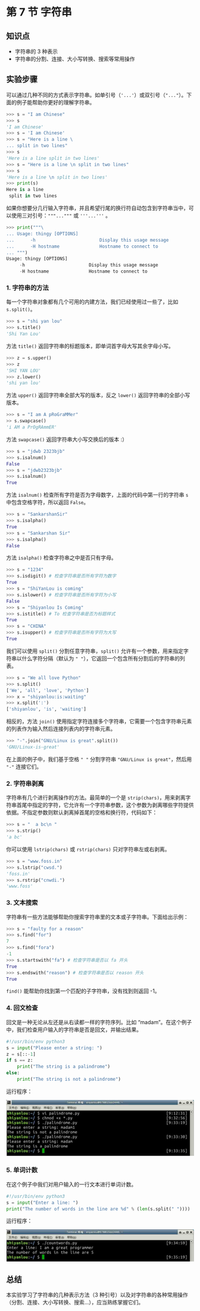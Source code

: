# 第 7 节 字符串

## 知识点

*   字符串的 3 种表示
*   字符串的分割、连接、大小写转换、搜索等常用操作

## 实验步骤

可以通过几种不同的方式表示字符串。如单引号（`'...'`）或双引号（`"..."`）。下面的例子能帮助你更好的理解字符串。

```py
>>> s = "I am Chinese"
>>> s
'I am Chinese'
>>> s = 'I am Chinese'
>>> s = "Here is a line \
... split in two lines"
>>> s
'Here is a line split in two lines'
>>> s = "Here is a line \n split in two lines"
>>> s
'Here is a line \n split in two lines'
>>> print(s)
Here is a line
 split in two lines 
```

如果你想要分几行输入字符串，并且希望行尾的换行符自动包含到字符串当中，可以使用三对引号：`"""..."""` 或 `'''...'''` 。

```py
>>> print("""\
... Usage: thingy [OPTIONS]
...      -h                        Display this usage message
...      -H hostname               Hostname to connect to
... """)
Usage: thingy [OPTIONS]
     -h                        Display this usage message
     -H hostname               Hostname to connect to 
```

### 1\. 字符串的方法

每一个字符串对象都有几个可用的内建方法，我们已经使用过一些了，比如 `s.split()`。

```py
>>> s = "shi yan lou"
>>> s.title()
'Shi Yan Lou' 
```

方法 `title()` 返回字符串的标题版本，即单词首字母大写其余字母小写。

```py
>>> z = s.upper()
>>> z
'SHI YAN LOU'
>>> z.lower()
'shi yan lou' 
```

方法 `upper()` 返回字符串全部大写的版本，反之 `lower()` 返回字符串的全部小写版本。

```py
>>> s = "I am A pRoGraMMer"
>> s.swapcase()
'i AM a PrOgRAmmER' 
```

方法 `swapcase()` 返回字符串大小写交换后的版本 :）

```py
>>> s = "jdwb 2323bjb"
>>> s.isalnum()
False
>>> s = "jdwb2323bjb"
>>> s.isalnum()
True 
```

方法 `isalnum()` 检查所有字符是否为字母数字，上面的代码中第一行的字符串 `s` 中包含空格字符，所以返回 `False`。

```py
>>> s = "SankarshanSir"
>>> s.isalpha()
True
>>> s = "Sankarshan Sir"
>>> s.isalpha()
False 
```

方法 `isalpha()` 检查字符串之中是否只有字母。

```py
>>> s = "1234"
>>> s.isdigit() # 检查字符串是否所有字符为数字
True
>>> s = "ShiYanLou is coming"
>>> s.islower() # 检查字符串是否所有字符为小写
False
>>> s = "Shiyanlou Is Coming"
>>> s.istitle() # To 检查字符串是否为标题样式
True
>>> s = "CHINA"
>>> s.isupper() # 检查字符串是否所有字符为大写
True 
```

我们可以使用 `split()` 分割任意字符串，`split()` 允许有一个参数，用来指定字符串以什么字符分隔（默认为 `" "`），它返回一个包含所有分割后的字符串的列表。

```py
>>> s = "We all love Python"
>>> s.split()
['We', 'all', 'love', 'Python']
>>> x = "shiyanlou:is:waiting"
>>> x.split(':')
['shiyanlou', 'is', 'waiting'] 
```

相反的，方法 `join()` 使用指定字符连接多个字符串，它需要一个包含字符串元素的列表作为输入然后连接列表内的字符串元素。

```py
>>> "-".join("GNU/Linux is great".split())
'GNU/Linux-is-great' 
```

在上面的例子中，我们基于空格 `" "` 分割字符串 `"GNU/Linux is great"`，然后用 `"-"` 连接它们。

### 2\. 字符串剥离

字符串有几个进行剥离操作的方法。最简单的一个是 `strip(chars)`，用来剥离字符串首尾中指定的字符，它允许有一个字符串参数，这个参数为剥离哪些字符提供依据。不指定参数则默认剥离掉首尾的空格和换行符，代码如下：

```py
>>> s = "  a bc\n "
>>> s.strip()
'a bc' 
```

你可以使用 `lstrip(chars)` 或 `rstrip(chars)` 只对字符串左或右剥离。

```py
>>> s = "www.foss.in"
>>> s.lstrip("cwsd.")
'foss.in'
>>> s.rstrip("cnwdi.")
'www.foss' 
```

### 3\. 文本搜索

字符串有一些方法能够帮助你搜索字符串里的文本或子字符串。下面给出示例：

```py
>>> s = "faulty for a reason"
>>> s.find("for")
7
>>> s.find("fora")
-1
>>> s.startswith("fa") # 检查字符串是否以 fa 开头
True
>>> s.endswith("reason") # 检查字符串是否以 reason 开头
True 
```

`find()` 能帮助你找到第一个匹配的子字符串，没有找到则返回 -1。

### 4\. 回文检查

回文是一种无论从左还是从右读都一样的字符序列。比如 “madam”。在这个例子中，我们检查用户输入的字符串是否是回文，并输出结果。

```py
#!/usr/bin/env python3
s = input("Please enter a string: ")
z = s[::-1]
if s == z:
    print("The string is a palindrome")
else:
    print("The string is not a palindrome") 
```

运行程序：

![此处输入图片的描述](img/document-uid212737labid2042timestamp1471398026951.jpg)

### 5\. 单词计数

在这个例子中我们对用户输入的一行文本进行单词计数。

```py
#!/usr/bin/env python3
s = input("Enter a line: ")
print("The number of words in the line are %d" % (len(s.split(" ")))) 
```

运行程序：

![此处输入图片的描述](img/document-uid212737labid2042timestamp1471398035820.jpg)

## 总结

本实验学习了字符串的几种表示方法（3 种引号）以及对字符串的各种常用操作（分割、连接、大小写转换、搜索...），应当熟练掌握它们。
